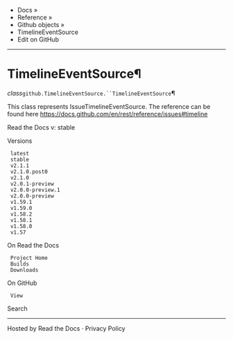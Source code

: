 

  * Docs »
  * Reference »
  * Github objects »
  * TimelineEventSource
  * Edit on GitHub

* * *

# TimelineEventSource¶

_class_`github.TimelineEventSource.``TimelineEventSource`¶

    

This class represents IssueTimelineEventSource. The reference can be found here https://docs.github.com/en/rest/reference/issues#timeline

Read the Docs v: stable

Versions

     latest
     stable
     v2.1.1
     v2.1.0.post0
     v2.1.0
     v2.0.1-preview
     v2.0.0-preview.1
     v2.0.0-preview
     v1.59.1
     v1.59.0
     v1.58.2
     v1.58.1
     v1.58.0
     v1.57

On Read the Docs

     Project Home
     Builds
     Downloads

On GitHub

     View

Search

    

* * *

Hosted by Read the Docs ·  Privacy Policy

